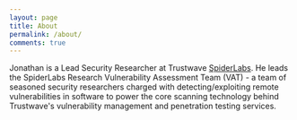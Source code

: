 ```yaml
---
layout: page
title: About
permalink: /about/
comments: true
---
```


Jonathan is a Lead Security Researcher at Trustwave [SpiderLabs](http://blog.spiderlabs.com/).  He leads the SpiderLabs Research Vulnerability Assessment Team (VAT) - a team of seasoned security researchers charged with detecting/exploiting remote vulnerabilities in software to power the core scanning technology behind Trustwave's vulnerability management and penetration testing services.